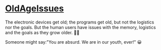 # [OldAgeIssues](https://github.com/MyAgedTeam/OldAgeIssues)
The electronic devices get old; the programs get old, but not the logistics nor the goals.
But the human users have issues with the memory, logistics and the goals as they grow older.
🤔😞

Someone might say:"You are absurd. We are in our youth, ever!"
😀
